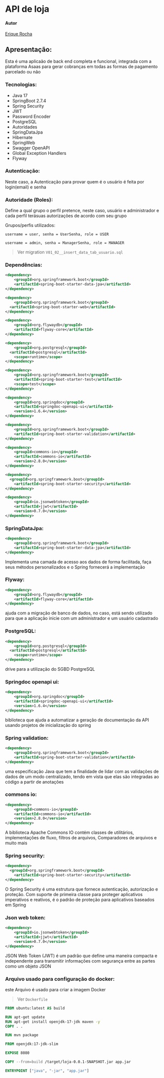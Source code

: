 # API de loja

#### Autor
[Erique Rocha](https://github.com/EriqueRocha)

## Apresentação:
Esta é uma aplicaão de back end completa e funcional, integrada com a plataforma Asaas para gerar cobranças em todas as formas de pagamento parcelado ou não

### Tecnologias:
* Java 17
* SpringBoot 2.7.4
* Spring Security
* JWT
* Password Encoder
* PostgreSQL
* Autoridades
* SpringDataJpa
* Hibernate
* SpringWeb
* Swagger OpenAPI
* Global Exception Handlers
* Flyway

### Autenticação:
Neste caso, a Autenticação para provar quem é o usuário é feita por login(email) e senha

### Autoridade (Roles):
Define a qual grupo o perfil pretence, neste caso, usuário e administrador e cada perfil terásuas autorizações de acordo com seu grupo

Grupos/perfis utilizados:
```
username = user, senha = UserSenha, role = USER

username = admin, senha = ManagerSenha, role = MANAGER
```

>Ver migration `V01_02__insert_data_tab_usuario.sql`

### Dependências:
```XML
<dependency>
	<groupId>org.springframework.boot</groupId>
	<artifactId>spring-boot-starter-data-jpa</artifactId>
</dependency>

<dependency>
	<groupId>org.springframework.boot</groupId>
  <artifactId>spring-boot-starter-web</artifactId>
</dependency>

<dependency>
	<groupId>org.flywaydb</groupId>
	<artifactId>flyway-core</artifactId>
</dependency>

<dependency>
	<groupId>org.postgresql</groupId>
  <artifactId>postgresql</artifactId>
	<scope>runtime</scope>
</dependency>

<dependency>
	<groupId>org.springframework.boot</groupId>
	<artifactId>spring-boot-starter-test</artifactId>
	<scope>test</scope>
</dependency>

<dependency>
	<groupId>org.springdoc</groupId>
	<artifactId>springdoc-openapi-ui</artifactId>
	<version>1.6.4</version>
</dependency>

<dependency>
	<groupId>org.springframework.boot</groupId>
	<artifactId>spring-boot-starter-validation</artifactId>
</dependency>

<dependency>
	<groupId>commons-io</groupId>
	<artifactId>commons-io</artifactId>
	<version>2.8.0</version>
</dependency>

<dependency>
  <groupId>org.springframework.boot</groupId>
	<artifactId>spring-boot-starter-security</artifactId>
</dependency>

<dependency>
	<groupId>io.jsonwebtoken</groupId>
	<artifactId>jjwt</artifactId>
	<version>0.7.0</version>
</dependency>
```

### SpringDataJpa:
```XML
<dependency>
	<groupId>org.springframework.boot</groupId>
	<artifactId>spring-boot-starter-data-jpa</artifactId>
</dependency>
```
Implementa uma camada de acesso aos dados de forma facilitada, faça seus métodos personalizados e o Spring fornecerá a implementação

### Flyway:
```XML
<dependency>
	<groupId>org.flywaydb</groupId>
	<artifactId>flyway-core</artifactId>
</dependency>
```
ajuda com a migração de banco de dados, no caso, está sendo utilizado para que a aplicação inicie com um administrador e um usuário cadastrado

### PostgreSQL:
```XML
<dependency>
	<groupId>org.postgresql</groupId>
  <artifactId>postgresql</artifactId>
	<scope>runtime</scope>
</dependency>
```
drive para a utilização do SGBD PostgreSQL

### Springdoc openapi ui:
```XML
<dependency>
	<groupId>org.springdoc</groupId>
	<artifactId>springdoc-openapi-ui</artifactId>
	<version>1.6.4</version>
</dependency>
```
biblioteca que ajuda a automatizar a geração de documentação da API usando projetos de inicialização do spring

### Spring validation:
```XML
<dependency>
	<groupId>org.springframework.boot</groupId>
	<artifactId>spring-boot-starter-validation</artifactId>
</dependency>
```
uma especificação Java que tem a finalidade de lidar com as validações de dados de um modo centralizado, tendo em vista que elas são integradas ao código a partir de anotações

### commons io:
```XML
<dependency>
	<groupId>commons-io</groupId>
	<artifactId>commons-io</artifactId>
	<version>2.8.0</version>
</dependency>
```
A biblioteca Apache Commons IO contém classes de utilitários, implementações de fluxo, filtros de arquivos, Comparadores de arquivos e muito mais

### Spring security:
```XML
<dependency>
  <groupId>org.springframework.boot</groupId>
	<artifactId>spring-boot-starter-security</artifactId>
</dependency>
```
O Spring Security é uma estrutura que fornece autenticação, autorização e proteção. Com suporte de primeira classe para proteger aplicativos imperativos e reativos, é o padrão de proteção para aplicativos baseados em Spring

### Json web token:
```XML
<dependency>
	<groupId>io.jsonwebtoken</groupId>
	<artifactId>jjwt</artifactId>
	<version>0.7.0</version>
</dependency>
```
JSON Web Token (JWT) é um padrão que define uma maneira compacta e independente para transmitir informações com segurança entre as partes como um objeto JSON

### Arquivo usado para configuração do docker:
este Arquivo é usado para criar a imagem Docker
>Ver `Dockerfile`
```Dockerfile
FROM ubuntu:latest AS build

RUN apt-get update
RUN apt-get install openjdk-17-jdk maven -y
COPY . .

RUN mvn package

FROM openjdk:17-jdk-slim

EXPOSE 8080

COPY --from=build /target/loja-0.0.1-SNAPSHOT.jar app.jar

ENTRYPOINT ["java", "-jar", "app.jar"]
```
